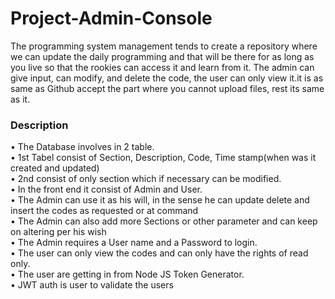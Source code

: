 # Project-Admin-Console

The programming system management tends to create a repository where we can update 
the daily programming and that will be there for as long as you live so that the rookies can 
access it and learn from it. The admin can give input, can modify, and delete the code, the 
user can only view it.it is as same as Github accept the part where you cannot upload files, 
rest its same as it.

<h3>Description</h3>
• The Database involves in 2 table.<br>
• 1st Tabel consist of Section, Description, Code, Time stamp(when was it created and updated)<br>
• 2nd consist of only section which if necessary can be modified.<br>
• In the front end it consist of Admin and User.<br>
• The Admin can use it as his will, in the sense he can update delete and insert the codes as requested or at command<br>
• The Admin can also add more Sections or other parameter and can keep on altering per his wish<br>
• The Admin requires a User name and a Password to login.<br>
• The user can only view the codes and can only have the rights of read only. <br>
• The user are getting in from Node JS Token Generator.<br>
• JWT auth is user to validate the users
